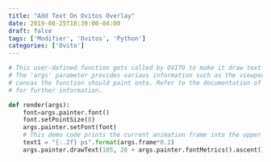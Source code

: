 ```yaml
---
title: "Add Text On Ovitos Overlay"
date: 2019-08-25T18:39:00-04:00
draft: false
tags: ['Modifier', 'Ovitos', 'Python']
categories: ['Ovito']
---
```

<!-- ```Python
# This user-defined function is called by OVITO to let it draw arbitrary graphics on top of the viewport.
from PyQt5.QtGui import QPainter, QColor, QFont
def render(args):
    
    # This demo code prints the current animation frame into the upper left corner of the viewport.
    text1 = "{:.2f} ps".format(args.frame*0.2)
    font=args.painter.font()
    font.setPointSize(18)
    args.painter.setFont(font)
    args.painter.setPen(QColor(255, 255, 255))
    args.painter.drawText(280, 80 + args.painter.fontMetrics().ascent(), text1)
``` -->
```Python
# This user-defined function gets called by OVITO to make it draw text and graphics on top of the viewport.
# The 'args' parameter provides various information such as the viewport being rendered and the target
# canvas the function should paint onto. Refer to the documentation of the ovito.vis.PythonViewportOverlay class 
# for further information.

def render(args):
    font=args.painter.font()
    font.setPointSize(8)
    args.painter.setFont(font)
    # This demo code prints the current animation frame into the upper left corner of the viewport.
    text1 = "{:.2f} ps".format(args.frame*0.2)
    args.painter.drawText(105, 20 + args.painter.fontMetrics().ascent(), text1)
```
